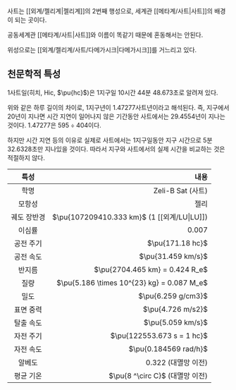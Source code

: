 사트는 [[외계/젤리계|젤리계]]의 2번째 행성으로, 세계관 [[메타계/사트|사트]]의 배경이 되는 곳이다.

공동세계관 [[메타계/사트|사트]]와 이름이 똑같기 때문에 혼동해서는 안된다.

위성으로는 [[외계/젤리계/사트/다메가시크|다메가시크]]를 거느리고 있다.

## 천문학적 특성
1사트일(히치, Hic, $\pu{hc}$)은 1지구일 10시간 44분 48.673초로 알려져 있다.

위와 같은 하루 길이의 차이로, 1지구년이 1.47277사트년이라고 해석된다. 즉, 지구에서 20년이 지나면 시간 지연이 일어나지 않은 기간동안 사트에서는 29.4554년이 지나는 것이다. 1.47277은 $595\div404$이다.

하지만 시간 지연 등의 이유로 실제로 사트에서는 1지구일동안 지구 시간으로 5분 32.6328초만 지나있을 것이다. 따라서 지구와 사트에서의 실제 시간을 비교하는 것은 적절하지 않다.

|   특성   |                                         내용 |
| :----: | -----------------------------------------: |
|   학명   |                            Zeli-B Sat (사트) |
|  모항성   |                                         젤리 |
| 궤도 장반경 |  $\pu{107209410.333 km}$ (1 [[외계/LU\|LU]]) |
|  이심률   |                                    $0.007$ |
| 공전 주기  |                           $\pu{171.18 hc}$ |
| 공전 속도  |                         $\pu{31.459 km/s}$ |
|  반지름   |             $\pu{2704.465 km} = 0.424 R_e$ |
|   질량   | $\pu{5.186 \times 10^{23} kg} = 0.087 M_e$ |
|   밀도   |                         $\pu{6.259 g/cm3}$ |
| 표면 중력  |                          $\pu{4.726 m/s2}$ |
| 탈출 속도  |                          $\pu{5.059 km/s}$ |
| 자전 주기  |                 $\pu{122553.673 s = 1 hc}$ |
| 자전 속도  |                      $\pu{0.184569 rad/h}$ |
|  알베도   |                           $0.322$ (대멸망 이전) |
| 평균 기온  |                 $\pu{8 ^\circ C}$ (대멸망 이전) |
